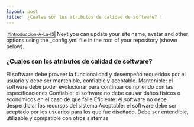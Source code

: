 ```yaml
---
layout: post
title:  ¿Cuales son los atributos de calidad de software? !
---
```


<tagg style="
    font-size: 12px;
    border-style: outset;
">#Introduccion-A-La-IS</tagg> Next you can update your site name, avatar and other options using the _config.yml file in the root of your repository (shown below).

### ¿Cuales son los atributos de calidad de software? 

El software debe proveer la funcionalidad y desempeño requeridos por el usuario y debe ser mantenible, confiable y aceptable. 
Mantenible: el software debe poder evolucionar para continuar cumpliendo con las especificaciones 
Confiable: el software no debe causar daños físicos o económicos en el caso de que falle 
Eficiente: el software no debe desperdiciar los recursos del sistema 
Aceptable: el software debe ser aceptado por los usuarios para los que fue diseñado. Debe ser entendible, utilizable y compatible con otros sistemas
